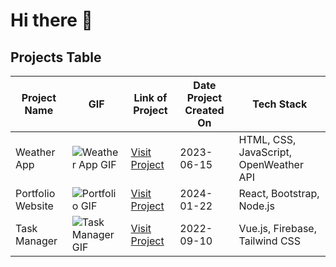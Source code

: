 # Hi there 👋
<!DOCTYPE html>
<html lang="en">
<head>
    <meta charset="UTF-8">
    <meta name="viewport" content="width=device-width, initial-scale=1.0">
</head>
<body>

<h2>Projects Table</h2>

<table>
        <thead>
            <tr>
                <th>Project Name</th>
                <th>GIF</th>
                <th>Link of Project</th>
                <th>Date Project Created On</th>
                <th>Tech Stack</th>
            </tr>
        </thead>
        <tbody>
            <tr>
                <td>Weather App</td>
                <td><img src="https://media.giphy.com/media/3oEjI6SIIHBdRxXI40/giphy.gif" alt="Weather App GIF"></td>
                <td><a href="https://example.com/weather-app" target="_blank">Visit Project</a></td>
                <td>2023-06-15</td>
                <td>HTML, CSS, JavaScript, OpenWeather API</td>
            </tr>
            <tr>
                <td>Portfolio Website</td>
                <td><img src="https://media.giphy.com/media/xTiTnqEIbY03dV9v0E/giphy.gif" alt="Portfolio GIF"></td>
                <td><a href="https://example.com/portfolio" target="_blank">Visit Project</a></td>
                <td>2024-01-22</td>
                <td>React, Bootstrap, Node.js</td>
            </tr>
            <tr>
                <td>Task Manager</td>
                <td><img src="https://media.giphy.com/media/1xVbKqsiWvIEg/giphy.gif" alt="Task Manager GIF"></td>
                <td><a href="https://example.com/task-manager" target="_blank">Visit Project</a></td>
                <td>2022-09-10</td>
                <td>Vue.js, Firebase, Tailwind CSS</td>
            </tr>
        </tbody>
    </table>

</body>
</html>


<!--
**OkRathod/OkRathod** is a ✨ _special_ ✨ repository because its `README.md` (this file) appears on your GitHub profile.

Here are some ideas to get you started:

- 🔭 I’m currently working on ...
- 🌱 I’m currently learning ...
- 👯 I’m looking to collaborate on ...
- 🤔 I’m looking for help with ...
- 💬 Ask me about ...
- 📫 How to reach me: ...
- 😄 Pronouns: ...
- ⚡ Fun fact: ...
-->
